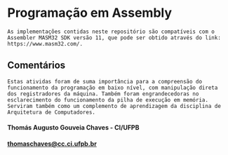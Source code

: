 # Programação em Assembly
    As implementações contidas neste repositório são compatíveis com o Assembler MASM32 SDK versão 11, que pode ser obtido através do link: https://www.masm32.com/.

## Comentários
    Estas atividas foram de suma importância para a compreensão do funcionamento da programação em baixo nível, com manipulação direta dos registradores da máquina. Também foram engrandecedoras no esclarecimento do funcionamento da pilha de execução em memória. Serviram também como um complemento de aprendizagem da disciplina de Arquitetura de Computadores.

#### Thomás Augusto Gouveia Chaves - CI/UFPB
#### thomaschaves@cc.ci.ufpb.br
